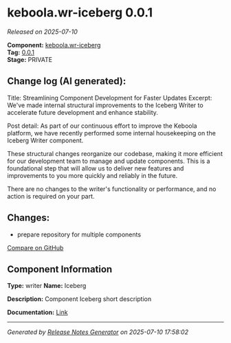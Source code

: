 #  keboola.wr-iceberg 0.0.1

_Released on 2025-07-10_

**Component:** [keboola.wr-iceberg](https://github.com/keboola/component-iceberg)  
**Tag:** [0.0.1](https://github.com/keboola/component-iceberg/releases/tag/0.0.1)  
**Stage:** PRIVATE


## Change log (AI generated):
Title: Streamlining Component Development for Faster Updates
Excerpt: We've made internal structural improvements to the Iceberg Writer to accelerate future development and enhance stability.

Post detail:
As part of our continuous effort to improve the Keboola platform, we have recently performed some internal housekeeping on the Iceberg Writer component.

These structural changes reorganize our codebase, making it more efficient for our development team to manage and update components. This is a foundational step that will allow us to deliver new features and improvements to you more quickly and reliably in the future.

There are no changes to the writer's functionality or performance, and no action is required on your part.



## Changes:



- prepare repository for multiple components 



[Compare on GitHub](https://github.com/keboola/component-iceberg/compare/initial...0.0.1)



## Component Information
**Type:** writer
**Name:** Iceberg

**Description:** Component Iceberg short description


**Documentation:** [Link](https://github.com/keboola/component-iceberg.git/blob/master/README.md)



---
_Generated by [Release Notes Generator](https://github.com/keboola/release-notes-generator)
on 2025-07-10 17:58:02_